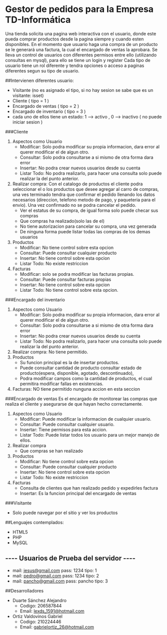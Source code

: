 Gestor de pedidos para la Empresa TD-Informática
=========
Una tienda solicita una pagina web interactiva con el usuario, donde este pueda comprar productos desde la pagina siempre y
cuando esten disponibles. En el momento que usuario haga una compra de un producto se le generará una factura,
la cual el encargado de ventas la aprobara. 
Se lleva un control de usuarios con diferentes permisos entre ello
(utilizando consultas en mysql), para ello se tiene un login y register
Cada tipo de usuario tiene un rol diferente y tendra opciones o acceso a paginas diferentes segun su tipo de usuario.

##Intervienen diferentes usuario:
* Visitante (no es asignado el tipo, si no hay sesion se sabe que es un visitante: isset)
* Cliente ( tipo = 1 )
* Encargado de ventas ( tipo = 2 )
* Encargado de inventario ( tipo = 3 )
* cada uno de ellos tiene un estado: 1 --> activo , 0 --> inactivo ( no puede iniciar sesion )


###Cliente
<ol>
<li>
Aspectos como Usuario
    <ul>
      <li>
        Modificar: Solo podra modificar su propia informacion, dara error al querer modificar el de algun otro.
      </li>
      <li>
        Consultar: Solo podra consultarse a si mismo de otra forma dara error
      </li>
      <li>
        Insertar: No podra crear nuevos usuarios desde su cuenta
      </li>
       <li>
        Listar Todo: No podra realizarlo, para hacer una consulta solo puede realizar la del punto anterior.
      </li>
    </ul>
</li>
<li>Realizar compra: Con el catalogo de productos el cliente podra seleccionar el  o los productos que desee agregar 
  al carro de compras, una ves terminado tendra que confirmar el pedido llenando los datos necesarios (direccion, telefono 
  metodo de pago, y paqueteria para el envio). Una vez confirmado no se podra cancelar el pedido.
    <ul>
      <li>Ver el estatus de su compra, de igual forma solo puede checar sus compras</li>
      <li>Que compras ha realizado(solo las de el)</li>
      <li>No tiene autorizacion para cancelar su compra, una vez generada</li>
      <li>De ninguna forma puede listar todas las compras de los demas usuarios</li>
    </ul>
</li>
<li>
Productos
    <ul>
      <li>
        Modificar: No tiene control sobre esta opcion
      </li>
      <li>
        Consultar: Puede consultar cualquier producto
      </li>
      <li>
        Insertar: No tiene control sobre esta opcion
      </li>
       <li>
        Listar Todo: No existe restriccion
      </li>
    </ul>
</li>
<li>
Facturas
    <ul>
      <li>
        Modificar: solo se podra modificar las facturas propias.
      </li>
      <li>
        Consultar: Puede consultar facturas propias
      </li>
      <li>
        Insertar: No tiene control sobre esta opcion
      </li>
       <li>
        Listar Todo: No tiene control sobre esta opcion.
      </li>
    </ul>
</li>
</ol>

###Encargado del inventario
<ol>
<li>
Aspectos como Usuario
    <ul>
      <li>
        Modificar: Solo podra modificar su propia informacion, dara error al querer modificar el de algun otro.
      </li>
      <li>
        Consultar: Solo podra consultarse a si mismo de otra forma dara error
      </li>
      <li>
        Insertar: No podra crear nuevos usuarios desde su cuenta
      </li>
       <li>
        Listar Todo: No podra realizarlo, para hacer una consulta solo puede realizar la del punto anterior.
      </li>
    </ul>
</li>
<li>
Realizar compra: No tiene permitido.
</li>
<li>
Productos
    <ul>
      <li>
      Su funcion principal es la de insertar productos.
      </li>
      <li>
       Puede consultar cantidad de producto consultar estado de producto(espera, disponible, agotado, descontinuado),
      </li>
      <li>
       Podra modificar campos como la cantidad de productos, el cual permitira modificar fallas en existencias.
      </li>
    </ul>
</li>
<li>
Facturas: NO tiene permitido nunguna accion en esta seccion  
</li>
</ol>

###Encargado de ventas 
Es el encargado de monitorear las compras que realiza el cliente y asegurarse de que hayan hecho correctamente.
<ol>
<li>
Aspectos como Usuario
    <ul>
      <li>
        Modificar: Puede modificar la informacion de cualquier usuario.
      </li>
      <li>
        Consultar: Puede consultar cualquier usuario.
      </li>
      <li>
        Insertar: Tiene permisos para esta accion.
      </li>
       <li>
        Listar Todo: Puede listar todos los usuario para un mejor manejo de ellos.
      </li>
    </ul>
</li>
<li>Realizar compra
    <ul>
      <li>Que compras se han realizado</li>
    </ul>
</li>
<li>
Productos
    <ul>
      <li>
        Modificar: No tiene control sobre esta opcion
      </li>
      <li>
        Consultar: Puede consultar cualquier producto
      </li>
      <li>
        Insertar: No tiene control sobre esta opcion
      </li>
       <li>
        Listar Todo: No existe restriccion
      </li>
    </ul>
</li>
<li>
Facturas
    <ul>
      <li>
        Consulta de clientes que han realizado pedido y expedirles factura
      </li>
      <li>
        Insertar: Es la funcion principal del encargado de ventas
      </li>
    </ul>
</li>
</ol>
 
###Visitante
* Solo puede navegar por el sitio y ver los productos

##Lenguajes contemplados:
* HTML5
* PHP
* MySQL

##   ---- Usuarios de Prueba del servidor ----
* mail: jesus@gmail.com    pass: 1234   tipo: 1
* mail: pedro@gmail.com    pass: 1234   tipo: 2
* mail: pancho@gmail.com   pass: pancho tipo: 3

##Desarrolladores
* Duarte Sánchez Alejandro
   * Codigo: 206587844
   * Email: lexds_1591@hotmail.com  
* Ortiz Valdovinos Gabriel
   * Codigo: 210224446
   * Email: gabrielortiz_26@hotmail.com
